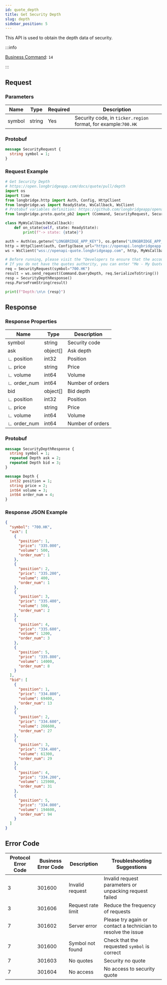 ```yaml
---
id: quote_depth
title: Get Security Depth
slug: depth
sidebar_position: 5
---
```


This API is used to obtain the depth data of security.

:::info

[Business Command](../../socket/protocol/request): `14`

:::

## Request

### Parameters

| Name   | Type   | Required | Description                                                    |
| ------ | ------ | -------- | -------------------------------------------------------------- |
| symbol | string | Yes      | Security code, in `ticker.region` format, for example:`700.HK` |

### Protobuf

```protobuf
message SecurityRequest {
  string symbol = 1;
}
```

### Request Example

```python
# Get Security Depth
# https://open.longbridgeapp.com/docs/quote/pull/depth
import os
import time
from longbridge.http import Auth, Config, HttpClient
from longbridge.ws import ReadyState, WsCallback, WsClient
# Protobuf variables definition: https://github.com/longbridgeapp/openapi-protobufs/blob/main/quote/api.proto
from longbridge.proto.quote_pb2 import (Command, SecurityRequest, SecurityDepthResponse)

class MyWsCallback(WsCallback):
    def on_state(self, state: ReadyState):
        print(f"-> state: {state}")

auth = Auth(os.getenv("LONGBRIDGE_APP_KEY"), os.getenv("LONGBRIDGE_APP_SECRET"), access_token=os.getenv("LONGBRIDGE_ACCESS_TOKEN"))
http = HttpClient(auth, Config(base_url="https://openapi.longbridgeapp.com"))
ws = WsClient("wss://openapi-quote.longbridgeapp.com", http, MyWsCallback())

# Before running, please visit the "Developers to ensure that the account has the correct quotes authority.
# If you do not have the quotes authority, you can enter "Me - My Quotes - Store" to purchase the authority through the "Longbridge" mobile client.
req = SecurityRequest(symbol="700.HK")
result = ws.send_request(Command.QueryDepth, req.SerializeToString())
resp = SecurityDepthResponse()
resp.ParseFromString(result)

print(f"Depth:\n\n {resp}")
```

## Response

### Response Properties

| Name        | Type     | Description      |
| ----------- | -------- | ---------------- |
| symbol      | string   | Security code    |
| ask         | object[] | Ask depth        |
| ∟ position  | int32    | Position         |
| ∟ price     | string   | Price            |
| ∟ volume    | int64    | Volume           |
| ∟ order_num | int64    | Number of orders |
| bid         | object[] | Bid depth        |
| ∟ position  | int32    | Position         |
| ∟ price     | string   | Price            |
| ∟ volume    | int64    | Volume           |
| ∟ order_num | int64    | Number of orders |

### Protobuf

```protobuf
message SecurityDepthResponse {
  string symbol = 1;
  repeated Depth ask = 2;
  repeated Depth bid = 3;
}

message Depth {
  int32 position = 1;
  string price = 2;
  int64 volume = 3;
  int64 order_num = 4;
}
```

### Response JSON Example

```json
{
  "symbol": "700.HK",
  "ask": [
    {
      "position": 1,
      "price": "335.000",
      "volume": 500,
      "order_num": 1
    },
    {
      "position": 2,
      "price": "335.200",
      "volume": 400,
      "order_num": 1
    },
    {
      "position": 3,
      "price": "335.400",
      "volume": 500,
      "order_num": 2
    },
    {
      "position": 4,
      "price": "335.600",
      "volume": 1200,
      "order_num": 3
    },
    {
      "position": 5,
      "price": "335.800",
      "volume": 14000,
      "order_num": 8
    }
  ],
  "bid": [
    {
      "position": 1,
      "price": "334.800",
      "volume": 69400,
      "order_num": 13
    },
    {
      "position": 2,
      "price": "334.600",
      "volume": 266600,
      "order_num": 27
    },
    {
      "position": 3,
      "price": "334.400",
      "volume": 61300,
      "order_num": 29
    },
    {
      "position": 4,
      "price": "334.200",
      "volume": 125900,
      "order_num": 31
    },
    {
      "position": 5,
      "price": "334.000",
      "volume": 194600,
      "order_num": 94
    }
  ]
}
```

## Error Code

| Protocol Error Code | Business Error Code | Description        | Troubleshooting Suggestions                                   |
| ------------------- | ------------------- | ------------------ | ------------------------------------------------------------- |
| 3                   | 301600              | Invalid request    | Invalid request parameters or unpacking request failed        |
| 3                   | 301606              | Request rate limit | Reduce the frequency of requests                              |
| 7                   | 301602              | Server error       | Please try again or contact a technician to resolve the issue |
| 7                   | 301600              | Symbol not found   | Check that the requested `symbol` is correct                  |
| 7                   | 301603              | No quotes          | Security no quote                                             |
| 7                   | 301604              | No access          | No access to security quote                                   |
